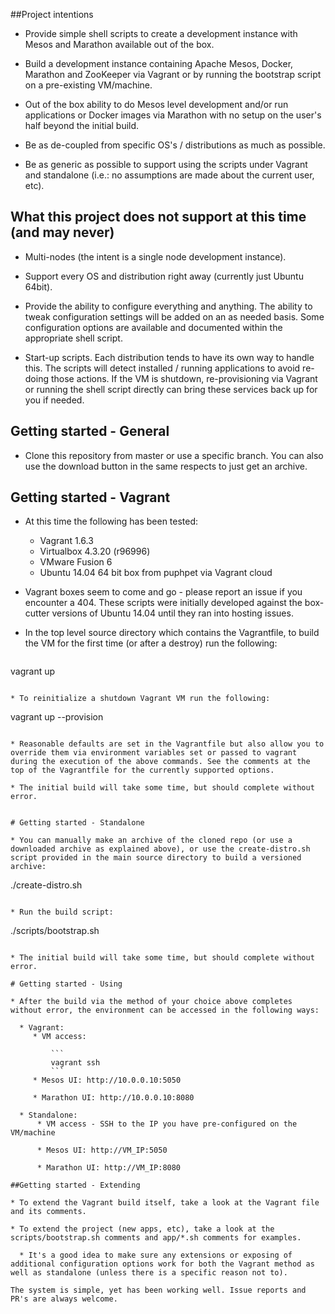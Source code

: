 ##Project intentions

* Provide simple shell scripts to create a development instance with Mesos and Marathon available out of the box.

* Build a development instance containing Apache Mesos, Docker, Marathon and ZooKeeper via Vagrant or by running the bootstrap script on a pre-existing VM/machine.

* Out of the box ability to do Mesos level development and/or run applications or Docker images via Marathon with no setup on the user's half beyond the initial build.

* Be as de-coupled from specific OS's / distributions as much as possible.

* Be as generic as possible to support using the scripts under Vagrant and standalone (i.e.: no assumptions are made about the current user, etc).

## What this project does not support at this time (and may never)

* Multi-nodes (the intent is a single node development instance).

* Support every OS and distribution right away (currently just Ubuntu 64bit).

* Provide the ability to configure everything and anything. The ability to tweak configuration settings will be added on an as needed basis. Some configuration options are available and documented within the appropriate shell script.

* Start-up scripts. Each distribution tends to have its own way to handle this. The scripts will detect installed / running applications to avoid re-doing those actions. If the VM is shutdown, re-provisioning via Vagrant or running the shell script directly can bring these services back up for you if needed.

## Getting started - General

* Clone this repository from master or use a specific branch. You can also use the download button in the same respects to just get an archive.

## Getting started - Vagrant

* At this time the following has been tested:

  * Vagrant 1.6.3
  * Virtualbox 4.3.20 (r96996)
  * VMware Fusion 6
  * Ubuntu 14.04 64 bit box from puphpet via Vagrant cloud

* Vagrant boxes seem to come and go - please report an issue if you encounter a 404. These scripts were initially developed against the box-cutter versions of Ubuntu 14.04 until they ran into hosting issues.

* In the top level source directory which contains the Vagrantfile, to build the VM for the first time (or after a destroy) run the following:

   ```
vagrant up
```

* To reinitialize a shutdown Vagrant VM run the following:

   ```
vagrant up --provision
```

* Reasonable defaults are set in the Vagrantfile but also allow you to override them via environment variables set or passed to vagrant during the execution of the above commands. See the comments at the top of the Vagrantfile for the currently supported options.

* The initial build will take some time, but should complete without error.


# Getting started - Standalone

* You can manually make an archive of the cloned repo (or use a downloaded archive as explained above), or use the create-distro.sh script provided in the main source directory to build a versioned archive:

   ```
./create-distro.sh
```

* Run the build script:

   ```
./scripts/bootstrap.sh
```

* The initial build will take some time, but should complete without error.

# Getting started - Using

* After the build via the method of your choice above completes without error, the environment can be accessed in the following ways:

  * Vagrant:
     * VM access:

         ```
         vagrant ssh
         ```
     * Mesos UI: http://10.0.0.10:5050

     * Marathon UI: http://10.0.0.10:8080

  * Standalone:
      * VM access - SSH to the IP you have pre-configured on the VM/machine

      * Mesos UI: http://VM_IP:5050

      * Marathon UI: http://VM_IP:8080

##Getting started - Extending

* To extend the Vagrant build itself, take a look at the Vagrant file and its comments.

* To extend the project (new apps, etc), take a look at the scripts/bootstrap.sh comments and app/*.sh comments for examples.

  * It's a good idea to make sure any extensions or exposing of additional configuration options work for both the Vagrant method as well as standalone (unless there is a specific reason not to).

The system is simple, yet has been working well. Issue reports and PR's are always welcome.
